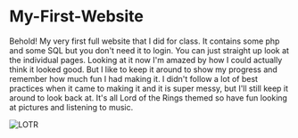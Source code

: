 # My-First-Website

Behold! My very first full website that I did for class. It contains some php and some SQL but you don't need it to login. You can just straight up look at the individual pages. Looking at it now I'm amazed by how I could actually think it looked good. But I like to keep it around to show my progress and remember how much fun I had making it. I didn't follow a lot of best practices when it came to making it and it is super messy, but I'll still keep it around to look back at. It's all Lord of the Rings themed so have fun looking at pictures and listening to music.

![LOTR](https://user-images.githubusercontent.com/98457140/157174043-91f2c143-f99b-4548-a140-d9c4bcb88a6b.PNG)
